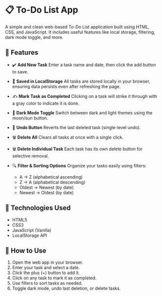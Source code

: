 # 📋 To-Do List App

A simple and clean web-based To-Do List application built using HTML, CSS, and JavaScript. It includes useful features like local storage, filtering, dark mode toggle, and more.

## 🔧 Features

* ✔️ **Add New Task**
  Enter a task name and date, then click the add button to save.

* 📂 **Saved in LocalStorage**
  All tasks are stored locally in your browser, ensuring data persists even after refreshing the page.

* ✍️ **Mark Task as Completed**
  Clicking on a task will strike it through with a gray color to indicate it is done.

* 🌙 **Dark Mode Toggle**
  Switch between dark and light themes using the moon/sun button.

* 🔄 **Undo Button**
  Reverts the last deleted task (single-level undo).

* 🗑️ **Delete All**
  Clears all tasks at once with a single click.

* 🗑️ **Delete Individual Task**
  Each task has its own delete button for selective removal.

* 🔍 **Filter & Sorting Options**
  Organize your tasks easily using filters:

  * A → Z (alphabetical ascending)
  * Z → A (alphabetical descending)
  * Oldest → Newest (by date)
  * Newest → Oldest (by date)

## 📆 Technologies Used

* HTML5
* CSS3
* JavaScript (Vanilla)
* LocalStorage API

## 🚀 How to Use

1. Open the web app in your browser.
2. Enter your task and select a date.
3. Click the plus (+) button to add it.
4. Click on any task to mark it as completed.
5. Use filters to sort tasks as needed.
6. Toggle dark mode, undo last deletion, or delete tasks.
